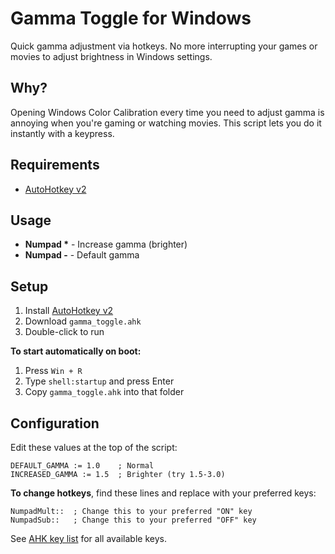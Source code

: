 # Gamma Toggle for Windows

Quick gamma adjustment via hotkeys. No more interrupting your games or movies to adjust brightness in Windows settings.

## Why?

Opening Windows Color Calibration every time you need to adjust gamma is annoying when you're gaming or watching movies. This script lets you do it instantly with a keypress.

## Requirements

- [AutoHotkey v2](https://www.autohotkey.com/v2/)

## Usage

- **Numpad \*** - Increase gamma (brighter)
- **Numpad -** - Default gamma

## Setup

1. Install [AutoHotkey v2](https://www.autohotkey.com/v2/)
2. Download `gamma_toggle.ahk`
3. Double-click to run

**To start automatically on boot:**
1. Press `Win + R`
2. Type `shell:startup` and press Enter
3. Copy `gamma_toggle.ahk` into that folder

## Configuration

Edit these values at the top of the script:

```ahk
DEFAULT_GAMMA := 1.0    ; Normal
INCREASED_GAMMA := 1.5  ; Brighter (try 1.5-3.0)
```

**To change hotkeys**, find these lines and replace with your preferred keys:

```ahk
NumpadMult::  ; Change this to your preferred "ON" key
NumpadSub::   ; Change this to your preferred "OFF" key
```

See [AHK key list](https://www.autohotkey.com/docs/v2/KeyList.htm) for all available keys.
